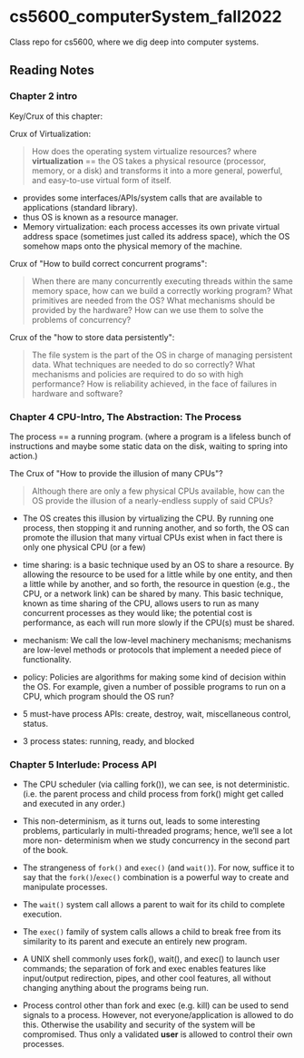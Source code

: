 # cs5600_computerSystem_fall2022

Class repo for cs5600, where we dig deep into computer systems.

## Reading Notes

### Chapter 2 intro

Key/Crux of this chapter:

Crux of Virtualization:

> How does the operating system virtualize resources? where **virtualization** == the OS takes a physical resource (processor, memory, or a disk) and transforms it into a more general, powerful, and easy-to-use virtual form of itself.

- provides some interfaces/APIs/system calls that are available to applications (standard library).
- thus OS is known as a resource manager.
- Memory virtualization: each process accesses its own private virtual address space (sometimes just called its address space), which the OS somehow maps onto the physical memory of the machine.

Crux of "How to build correct concurrent programs":

> When there are many concurrently executing threads within the same memory space, how can we build a correctly working program? What primitives are needed from the OS? What mechanisms should be provided by the hardware? How can we use them to solve the problems of concurrency?

Crux of the "how to store data persistently":

> The file system is the part of the OS in charge of managing persistent data. What techniques are needed to do so correctly? What mechanisms and policies are required to do so with high performance? How is reliability achieved, in the face of failures in hardware and software?

### Chapter 4 CPU-Intro, The Abstraction: The Process

The process == a running program. (where a program is a lifeless bunch of instructions and maybe some static data on the disk, waiting to spring into action.)

The Crux of "How to provide the illusion of many CPUs"?

> Although there are only a few physical CPUs available, how can the OS provide the illusion of a nearly-endless supply of said CPUs?

- The OS creates this illusion by virtualizing the CPU. By running one process, then stopping it and running another, and so forth, the OS can promote the illusion that many virtual CPUs exist when in fact there is only one physical CPU (or a few)

- time sharing: is a basic technique used by an OS to share a resource. By allowing the resource to be used for a little while by one entity, and then a little while by another, and so forth, the resource in question (e.g., the CPU, or a network link) can be shared by many. This basic technique, known as time sharing of the CPU, allows users to run as many concurrent processes as they would like; the potential cost is performance, as each will run more slowly if the CPU(s) must be shared.

- mechanism: We call the low-level machinery mechanisms; mechanisms are low-level methods or protocols that implement a needed piece of functionality.

- policy: Policies are algorithms for making some kind of decision within the OS. For example, given a number of possible programs to run on a CPU, which program should the OS run?

- 5 must-have process APIs: create, destroy, wait, miscellaneous control, status.

- 3 process states: running, ready, and blocked

### Chapter 5 Interlude: Process API

- The CPU scheduler (via calling fork()), we can see, is not deterministic. (i.e. the parent process and child process from fork() might get called and executed in any order.)

- This non-determinism, as it turns out, leads to some interesting problems, particularly in multi-threaded programs; hence, we’ll see a lot more non- determinism when we study concurrency in the second part of the book.

- The strangeness of `fork()` and `exec()` (and `wait()`). For now, suffice it to say that the `fork()`/`exec()` combination is a powerful way to create and manipulate processes.

- The `wait()` system call allows a parent to wait for its child to complete execution.

- The `exec()` family of system calls allows a child to break free from its similarity to its parent and execute an entirely new program.

- A UNIX shell commonly uses fork(), wait(), and exec() to launch user commands; the separation of fork and exec enables features like input/output redirection, pipes, and other cool features, all without changing anything about the programs being run.

- Process control other than fork and exec (e.g. kill) can be used to send signals to a process. However, not everyone/application is allowed to do this. Otherwise the usability and security of the system will be compromised. Thus only a validated **user** is allowed to control their own processes.
